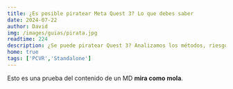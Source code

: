 ```yaml
---
title: ¿Es posible piratear Meta Quest 3? Lo que debes saber
date: 2024-07-22
author: David
img: /images/guias/pirata.jpg
readtime: 224
description: ¿Se puede piratear Quest 3? Analizamos los métodos, riesgos legales y consecuencias.
home: true
tags: ['PCVR','Standalone']
---
```

Esto es una prueba del contenido de un MD **mira como mola**.